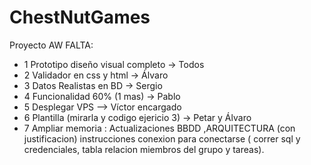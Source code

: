 # ChestNutGames
Proyecto AW
FALTA:

 - 1 Prototipo diseño visual completo -> Todos
 - 2 Validador en css y html -> Álvaro
 - 3 Datos Realistas en BD -> Sergio
 - 4 Funcionalidad 60% (1 mas) -> Pablo
 - 5 Desplegar VPS  --> Víctor encargado 
 - 6 Plantilla (mirarla y codigo ejericio 3) -> Petar y Álvaro
 - 7 Ampliar memoria : Actualizaciones BBDD ,ARQUITECTURA (con justificacion) instrucciones conexion para conectarse ( correr sql y credenciales,
tabla relacion miembros del grupo y tareas).



